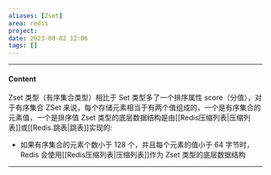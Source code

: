 ```yaml
---
aliases: [Zset]
area: redis
project: 
date: 2023-08-02 12:06
tags: []
---
```

---
#### Content
Zset 类型（有序集合类型）相比于 Set 类型多了一个排序属性 score（分值），对于有序集合 ZSet 来说，每个存储元素相当于有两个值组成的，一个是有序集合的元素值，一个是排序值
Zset 类型的底层数据结构是由[[Redis压缩列表|压缩列表]]或[[Redis.跳表|跳表]]实现的: 
- 如果有序集合的元素个数小于 128 个，并且每个元素的值小于 64 字节时，Redis 会使用[[Redis压缩列表|压缩列表]]作为 Zset 类型的底层数据结构

---
